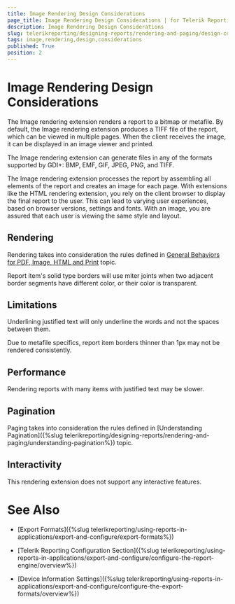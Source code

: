 ```yaml
---
title: Image Rendering Design Considerations
page_title: Image Rendering Design Considerations | for Telerik Reporting Documentation
description: Image Rendering Design Considerations
slug: telerikreporting/designing-reports/rendering-and-paging/design-considerations-for-report-rendering/image-rendering-design-considerations
tags: image,rendering,design,considerations
published: True
position: 2
---
```


# Image Rendering Design Considerations



The Image rendering extension renders a report to a bitmap or metafile. By default, the Image rendering extension produces a TIFF file of the report, which can be viewed in multiple pages. When the client receives the image, it can be displayed in an image viewer and printed.

The Image rendering extension can generate files in any of the formats supported by GDI+: BMP, EMF, GIF, JPEG, PNG, and TIFF.

The Image rendering extension processes the report by assembling all elements of the report and creates an image for each page. With extensions like the HTML rendering extension, you rely on the client browser to display the final report to the user. This can lead to varying user experiences, based on browser versions, settings and fonts. With an image, you are assured that each user is viewing the same style and layout.

## Rendering

Rendering takes into consideration the rules defined in [General Behaviors for PDF, Image, HTML and Print](2c66114a-c8a0-423b-8576-2b41ed981a56#RenderingBehaviors2) topic.
        

Report item's solid type borders will use miter joints when two adjacent border segments have different color, or their color is transparent.
        

## Limitations

Underlining justified text will only underline the words and not the spaces between them.

Due to metafile specifics, report item borders thinner than 1px may not be rendered consistently.

## Performance

Rendering reports with many items with justified text may be slower.

## Pagination

Paging takes into consideration the rules defined in [Understanding Pagination]({%slug telerikreporting/designing-reports/rendering-and-paging/understanding-pagination%}) topic.
        

## Interactivity

This rendering extension does not support any interactive features.

# See Also

 * [Export Formats]({%slug telerikreporting/using-reports-in-applications/export-and-configure/export-formats%})

 * [Telerik Reporting Configuration Section]({%slug telerikreporting/using-reports-in-applications/export-and-configure/configure-the-report-engine/overview%})

 * [Device Information Settings]({%slug telerikreporting/using-reports-in-applications/export-and-configure/configure-the-export-formats/overview%})
